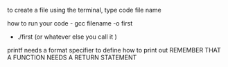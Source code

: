 to create a file using the terminal, type code file name

how to run your code - gcc filename -o first
- ./first (or whatever else you call it )


printf needs a format specifier to define how to print out 
REMEMBER THAT A FUNCTION NEEDS A RETURN STATEMENT 